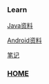### Learn

[Java资料](https://daixuenan.github.io/learn/Java)

[Android资料](https://daixuenan.github.io/learn/Android)

[笔记](https://daixuenan.github.io/learn/note)

### [HOME](https://daixuenan.github.io/)